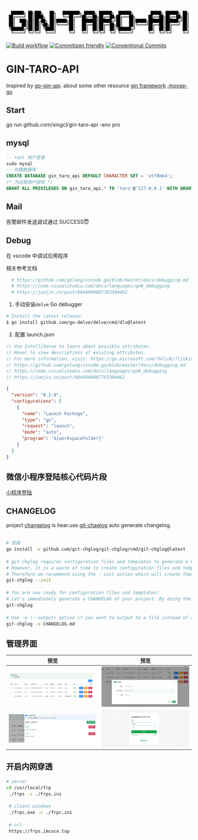 ![gin-taro-api](./imgs/20220609102431.jpg)

[![Build workflow](https://github.com/singcl/gin-taro-api/actions/workflows/build.yml/badge.svg)](https://docs.github.com/cn/actions/monitoring-and-troubleshooting-workflows/adding-a-workflow-status-badge)
[![Commitizen friendly](https://img.shields.io/badge/commitizen-friendly-brightgreen.svg)](http://commitizen.github.io/cz-cli/)
[![Conventional Commits](https://img.shields.io/badge/Conventional%20Commits-1.0.0-%23FE5196?logo=conventionalcommits&logoColor=white)](https://conventionalcommits.org)

# GIN-TARO-API

Inspired by [go-gin-api](https://github.com/xinliangnote/go-gin-api). about some other resource [gin framework](https://gin-gonic.com/zh-cn/docs/quickstart/)
,[moose-go](https://gitee.com/shizidada/moose-go)

## Start

go run github.com/singcl/gin-taro-api -env pro

## mysql

```sql
-- root 用户登录
sudo mysql
-- 创建数据库
CREATE DATABASE gin_taro_api DEFAULT CHARACTER SET = 'utf8mb4';
/* 为远程用户授权 */
GRANT ALL PRIVILEGES ON gin_taro_api.* TO 'taro'@'127.0.0.1' WITH GRANT OPTION;
```

## Mail

告警邮件发送调试通过 SUCCESS😇

## Debug

在 vscode 中调试应用程序

相关参考文档

```sh
  # https://github.com/golang/vscode-go/blob/master/docs/debugging.md
  # https://code.visualstudio.com/docs/languages/go#_debugging
  # https://juejin.cn/post/6844904087763304462
```

1. 手动安装`delve` Go debugger

```sh
# Install the latest release:
$ go install github.com/go-delve/delve/cmd/dlv@latest

```

2. 配置 launch.json

```js
// Use IntelliSense to learn about possible attributes.
// Hover to view descriptions of existing attributes.
// For more information, visit: https://go.microsoft.com/fwlink/?linkid=830387
// https://github.com/golang/vscode-go/blob/master/docs/debugging.md
// https://code.visualstudio.com/docs/languages/go#_debugging
// https://juejin.cn/post/6844904087763304462
```

```json
{
  "version": "0.2.0",
  "configurations": [
    {
      "name": "Launch Package",
      "type": "go",
      "request": "launch",
      "mode": "auto",
      "program": "${workspaceFolder}"
    }
  ]
}
```

## 微信小程序登陆核心代码片段

[小程序登陆](./Wx.md)

## CHANGELOG

project [changelog](./CHANGELOG.md) is hear.use [git-chaglog](https://github.com/git-chglog/git-chglog) auto generate changelog.

```sh

# 安装
go install -v github.com/git-chglog/git-chglog/cmd/git-chglog@latest

# git-chglog requires configuration files and templates to generate a CHANGELOG
# However, it is a waste of time to create configuration files and templates from scratch.
# Therefore we recommend using the --init option which will create them interactively 👍
git-chglog --init

# You are now ready for configuration files and templates!
# Let's immediately generate a CHANGELOG of your project. By doing the following simple command, Markdown for your CHANGELOG is displayed on stdout.
git-chglog

# Use -o (--output) option if you want to output to a file instead of stdout.
git-chglog -o CHANGELOG.md

```

## 管理界面

|                   预览                    |                  预览                  |
| :---------------------------------------: | :------------------------------------: |
|  ![授权列表](./imgs/authorized_list.png)  | ![新增授权](./imgs/authorized_add.png) |
| ![授权详情](./imgs/authorized_detail.png) |   ![登录](./imgs/login.png)   |


## 开启内网穿透
```sh
# server
cd /usr/local/frp
 ./frps -c ./frps.ini

 # client windows
 ./frpc.exe -c ./frpc.ini

 # url
 https://frps.imcoco.top
```